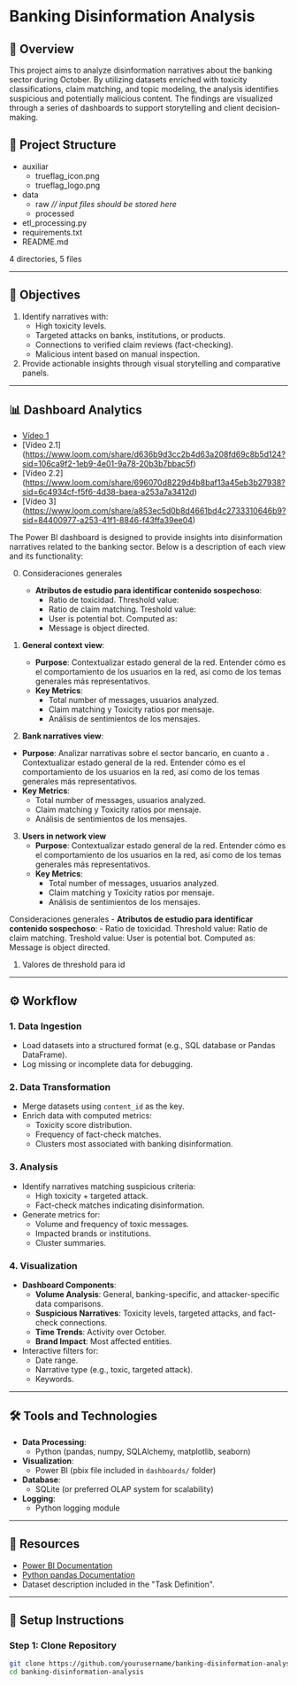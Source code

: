 # Banking Disinformation Analysis

## 📖 Overview
This project aims to analyze disinformation narratives about the banking sector during October. By utilizing datasets enriched with toxicity classifications, claim matching, and topic modeling, the analysis identifies suspicious and potentially malicious content. The findings are visualized through a series of dashboards to support storytelling and client decision-making.


## 📂 Project Structure

- auxiliar
  - trueflag_icon.png
  - trueflag_logo.png
- data
  - raw *// input files should be stored here*
  - processed
- etl_processing.py
- requirements.txt
- README.md


4 directories, 5 files

---

## 🎯 Objectives
1. Identify narratives with:
   - High toxicity levels.
   - Targeted attacks on banks, institutions, or products.
   - Connections to verified claim reviews (fact-checking).
   - Malicious intent based on manual inspection.
2. Provide actionable insights through visual storytelling and comparative panels.

---

## 📊 Dashboard Analytics

- [Vídeo 1](https://www.loom.com/share/dcb27c59e7104de1bef5520883a8e91a?sid=4373e5d8-c50b-4ce1-8561-f9ffe1544761)
- [Vídeo 2.1] (https://www.loom.com/share/d636b9d3cc2b4d63a208fd69c8b5d124?sid=106ca9f2-1eb9-4e01-9a78-20b3b7bbac5f)
- [Vídeo 2.2] (https://www.loom.com/share/696070d8229d4b8baf13a45eb3b27938?sid=6c4934cf-f5f6-4d38-baea-a253a7a3412d)
- [Vídeo 3] (https://www.loom.com/share/a853ec5d0b8d4661bd4c2733310646b9?sid=84400977-a253-41f1-8846-f43ffa39ee04)

The Power BI dashboard is designed to provide insights into disinformation narratives related to the banking sector. Below is a description of each view and its functionality:

0. Consideraciones generales
    - **Atributos de estudio para identificar contenido sospechoso**:
      - Ratio de toxicidad. Threshold value:
      - Ratio de claim matching. Treshold value:
      - User is potential bot. Computed as:
      - Message is object directed.  

1. **General context view**:
   - **Purpose**: Contextualizar estado general de la red. Entender cómo es el comportamiento de los usuarios en la red, así como de los temas generales más representativos.
   - **Key Metrics**:
     - Total number of messages, usuarios analyzed.
     - Claim matching y Toxicity ratios por mensaje.
     - Análisis de sentimientos de los mensajes.
    
2. **Bank narratives view**:
  - **Purpose**: Analizar narrativas sobre el sector bancario, en cuanto a . Contextualizar estado general de la red. Entender cómo es el comportamiento de los usuarios en la red, así como de los temas generales más representativos.
   - **Key Metrics**:
     - Total number of messages, usuarios analyzed.
     - Claim matching y Toxicity ratios por mensaje.
     - Análisis de sentimientos de los mensajes.

3. **Users in network view**
   - **Purpose**: Contextualizar estado general de la red. Entender cómo es el comportamiento de los usuarios en la red, así como de los temas generales más representativos.
   - **Key Metrics**:
     - Total number of messages, usuarios analyzed.
     - Claim matching y Toxicity ratios por mensaje.
     - Análisis de sentimientos de los mensajes.
    
Consideraciones generales
    - **Atributos de estudio para identificar contenido sospechoso**:
      - Ratio de toxicidad. Threshold value:
      Ratio de claim matching. Treshold value:
      User is potential bot. Computed as:
      Message is object directed.  

1. Valores de threshold para id
    
---

## ⚙️ Workflow

### 1. Data Ingestion
- Load datasets into a structured format (e.g., SQL database or Pandas DataFrame).
- Log missing or incomplete data for debugging.

### 2. Data Transformation
- Merge datasets using `content_id` as the key.
- Enrich data with computed metrics:
  - Toxicity score distribution.
  - Frequency of fact-check matches.
  - Clusters most associated with banking disinformation.

### 3. Analysis
- Identify narratives matching suspicious criteria:
  - High toxicity + targeted attack.
  - Fact-check matches indicating disinformation.
- Generate metrics for:
  - Volume and frequency of toxic messages.
  - Impacted brands or institutions.
  - Cluster summaries.

### 4. Visualization
- **Dashboard Components**:
  - **Volume Analysis**: General, banking-specific, and attacker-specific data comparisons.
  - **Suspicious Narratives**: Toxicity levels, targeted attacks, and fact-check connections.
  - **Time Trends**: Activity over October.
  - **Brand Impact**: Most affected entities.
- Interactive filters for:
  - Date range.
  - Narrative type (e.g., toxic, targeted attack).
  - Keywords.

---

## 🛠 Tools and Technologies
- **Data Processing**:
  - Python (pandas, numpy, SQLAlchemy, matplotlib, seaborn)
- **Visualization**:
  - Power BI (pbix file included in `dashboards/` folder)
- **Database**:
  - SQLite (or preferred OLAP system for scalability)
- **Logging**:
  - Python logging module

---

## 🔗 Resources
- [Power BI Documentation](https://learn.microsoft.com/en-us/power-bi/)
- [Python pandas Documentation](https://pandas.pydata.org/docs/)
- Dataset description included in the "Task Definition".

---

## 🚀 Setup Instructions

### Step 1: Clone Repository
```bash
git clone https://github.com/yourusername/banking-disinformation-analysis.git
cd banking-disinformation-analysis
